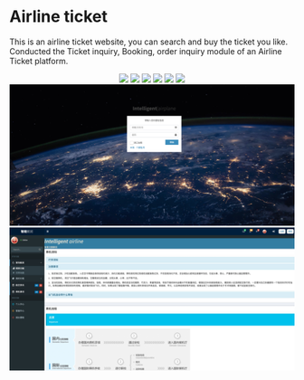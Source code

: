 # Airline ticket 

This is an airline ticket website, you can search and buy the ticket you like.
Conducted the Ticket inquiry, Booking, order inquiry module of an Airline Ticket platform.
<p align="center">
<a href="http://www.oracle.com/technetwork/java/javase/overview/index.html"><img src="https://img.shields.io/badge/language-java%208.0-orange.svg"></a>
<a href="https://www.jetbrains.com/idea/"><img src="https://img.shields.io/badge/platform-jetbrains-66FF99.svg"></a>
<a href="http://www.eclipse.org/"><img src="https://img.shields.io/badge/platform-eclipse-46aae6.svg"></a>
<a href="http://projects.spring.io/spring-boot/"><img src="https://img.shields.io/badge/SpringBoot-1.5.2-990066.svg"></a>
<a href="http://spring.io/"><img src="https://img.shields.io/badge/spring-4.3.7-3300FF.svg"></a>
<a href="http://www.mybatis.org/mybatis-3/"><img src="https://img.shields.io/badge/mybatis-2.1.2-660000.svg"></a>
<img src="src/main/resources/templates/login.png">
<img src="src/main/resources/templates/WechatIMG53.jpeg">
</p>

